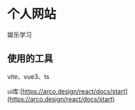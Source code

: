 # 个人网站
娱乐学习


## 使用的工具
vite、vue3、ts

ui库:[https://arco.design/react/docs/start](https://arco.design/react/docs/start)